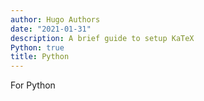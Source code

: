 ```yaml
---
author: Hugo Authors
date: "2021-01-31"
description: A brief guide to setup KaTeX
Python: true
title: Python
---
```


For Python
